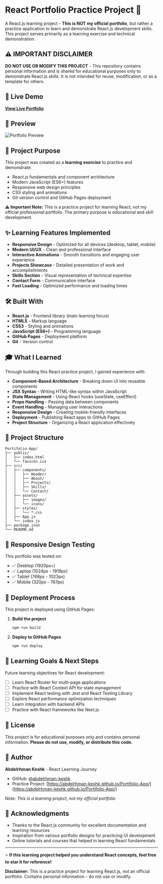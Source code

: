# React Portfolio Practice Project 🚀

A React.js learning project - **This is NOT my official portfolio**, but rather a practice application to learn and demonstrate React.js development skills. This project serves primarily as a learning exercise and technical demonstration.

## ⚠️ IMPORTANT DISCLAIMER

**DO NOT USE OR MODIFY THIS PROJECT** - This repository contains personal information and is shared for educational purposes only to demonstrate React.js skills. It is not intended for reuse, modification, or as a template for others.

## 🌟 Live Demo

**[View Live Portfolio](https://abdelrhman-keshk.github.io/Portifolio-App/)**

## 📸 Preview

![Portfolio Preview](./src/assets/preview.png) <!-- Add a screenshot of your portfolio -->

## 🎯 Project Purpose

This project was created as a **learning exercise** to practice and demonstrate:
- React.js fundamentals and component architecture
- Modern JavaScript (ES6+) features
- Responsive web design principles
- CSS styling and animations
- Git version control and GitHub Pages deployment

**⚠️ Important Note:** This is a practice project for learning React, not my official professional portfolio. The primary purpose is educational and skill development.

## ✨ Learning Features Implemented

- **Responsive Design** - Optimized for all devices (desktop, tablet, mobile)
- **Modern UI/UX** - Clean and professional interface
- **Interactive Animations** - Smooth transitions and engaging user experience
- **Projects Showcase** - Detailed presentation of work and accomplishments
- **Skills Section** - Visual representation of technical expertise
- **Contact Form** - Communication interface
- **Fast Loading** - Optimized performance and loading times

## 🛠️ Built With

- **React.js** - Frontend library (main learning focus)
- **HTML5** - Markup language
- **CSS3** - Styling and animations
- **JavaScript (ES6+)** - Programming language
- **GitHub Pages** - Deployment platform
- **Git** - Version control

## 🎓 What I Learned

Through building this React practice project, I gained experience with:

- **Component-Based Architecture** - Breaking down UI into reusable components
- **JSX Syntax** - Writing HTML-like syntax within JavaScript
- **State Management** - Using React hooks (useState, useEffect)
- **Props Handling** - Passing data between components
- **Event Handling** - Managing user interactions
- **Responsive Design** - Creating mobile-friendly interfaces
- **Deployment** - Publishing React apps to GitHub Pages
- **Project Structure** - Organizing a React application effectively

## 📁 Project Structure

```
Portifolio-App/
├── public/
│   ├── index.html
│   └── favicon.ico
├── src/
│   ├── components/
│   │   ├── Header/
│   │   ├── About/
│   │   ├── Projects/
│   │   ├── Skills/
│   │   └── Contact/
│   ├── assets/
│   │   ├── images/
│   │   └── icons/
│   ├── styles/
│   │   └── *.css
│   ├── App.js
│   └── index.js
├── package.json
└── README.md
```

## 📱 Responsive Design Testing

This portfolio was tested on:
- ✅ Desktop (1920px+)
- ✅ Laptop (1024px - 1919px)
- ✅ Tablet (768px - 1023px)
- ✅ Mobile (320px - 767px)

## 🚀 Deployment Process

This project is deployed using GitHub Pages:

1. **Build the project**
   ```bash
   npm run build
   ```

2. **Deploy to GitHub Pages**
   ```bash
   npm run deploy
   ```

## 🔮 Learning Goals & Next Steps

Future learning objectives for React development:
- [ ] Learn React Router for multi-page applications
- [ ] Practice with React Context API for state management
- [ ] Implement React testing with Jest and React Testing Library
- [ ] Explore React performance optimization techniques
- [ ] Learn integration with backend APIs
- [ ] Practice with React frameworks like Next.js

## 📝 License

This project is for educational purposes only and contains personal information. **Please do not use, modify, or distribute this code.**

## 👤 Author

**Abdelrhman Keshk** - React Learning Journey

- GitHub: [@abdelrhman-keshk](https://github.com/abdelrhman-keshk)
- Practice Project: [https://abdelrhman-keshk.github.io/Portifolio-App/](https://abdelrhman-keshk.github.io/Portifolio-App/)

*Note: This is a learning project, not my official portfolio*

## 🙏 Acknowledgments

- Thanks to the React.js community for excellent documentation and learning resources
- Inspiration from various portfolio designs for practicing UI development
- Online tutorials and courses that helped in learning React fundamentals

---

⭐ **If this learning project helped you understand React concepts, feel free to star it for reference!**

**Disclaimer:** This is a practice project for learning React.js, not an official portfolio. Contains personal information - do not use or modify.
